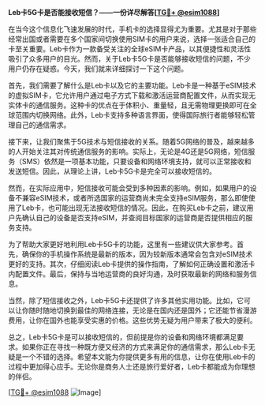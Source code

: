 **Leb卡5G卡是否能接收短信？——一份详尽解答[[TG💪+ @esim1088](https://t.me/s/esim1088)]**

在当今这个信息化飞速发展的时代，手机卡的选择显得尤为重要。尤其是对于那些经常出国或者需要在多个国家间切换使用SIM卡的用户来说，选择一张适合自己的卡至关重要。Leb卡作为一款备受关注的全球eSIM卡产品，以其便捷性和灵活性吸引了众多用户的目光。然而，关于Leb卡5G卡是否能够接收短信的问题，不少用户仍存在疑惑。今天，我们就来详细探讨一下这个问题。

首先，我们需要了解什么是Leb卡以及它的主要功能。Leb卡是一种基于eSIM技术的虚拟SIM卡，它允许用户通过电子方式下载和激活运营商配置文件，从而实现无实体卡的通信服务。这种卡的优点在于体积小、重量轻，且无需物理更换即可在全球范围内切换网络。此外，Leb卡支持多种语言界面，使得国际旅行者能够轻松管理自己的通信需求。

接下来，让我们聚焦于5G技术与短信接收的关系。随着5G网络的普及，越来越多的人开始关注其对传统通信服务的影响。实际上，无论是4G还是5G网络，短信服务（SMS）依然是一项基本功能，只要设备和网络环境支持，就可以正常接收和发送短信。因此，从理论上讲，Leb卡5G卡是完全可以接收短信的。

然而，在实际应用中，短信接收可能会受到多种因素的影响。例如，如果用户的设备不兼容eSIM技术，或者所选国家的运营商尚未完全支持eSIM服务，那么即使使用了Leb卡，也可能出现无法接收短信的情况。因此，在购买Leb卡之前，建议用户先确认自己的设备是否支持eSIM，并查阅目标国家的运营商是否提供相应的服务支持。

为了帮助大家更好地利用Leb卡5G卡的功能，这里有一些建议供大家参考。首先，确保你的手机操作系统是最新的版本，因为较新版本通常会包含对eSIM技术更好的支持。其次，仔细阅读Leb卡提供的操作指南，了解如何正确设置和激活卡内配置文件。最后，保持与当地运营商的良好沟通，及时获取最新的网络和服务信息。

当然，除了短信接收之外，Leb卡5G卡还提供了许多其他实用功能。比如，它可以让你随时随地切换到最佳的网络连接，无论是在国内还是国外；它还能节省漫游费用，让你在国外也能享受实惠的价格。这些优势无疑为用户带来了极大的便利。

总之，Leb卡5G卡是可以接收短信的，但前提是你的设备和网络环境都满足要求。如果你正在寻找一种既方便又经济的方式来满足你的通信需求，那么Leb卡无疑是一个不错的选择。希望本文能为你提供更多有用的信息，让你在使用Leb卡的过程中更加得心应手。无论你是商务人士还是旅行爱好者，Leb卡都能成为你理想的伴侣。

[[TG💪+ @esim1088](https://t.me/s/esim1088) ![Image](https://i.postimg.cc/4NQfJmqS/Snipaste-2025-05-13-00-14-12.png)]